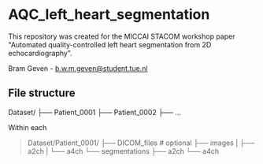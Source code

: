 # AQC_left_heart_segmentation

This repository was created for the MICCAI STACOM workshop paper "Automated quality-controlled left heart segmentation from 2D echocardiography". 

Bram Geven - b.w.m.geven@student.tue.nl


## File structure


Dataset/
├── Patient_0001
├── Patient_0002
├── ...

Within each

>Dataset/Patient_0001/
>├── DICOM_files # optional
>├── images
>|   ├── a2ch
>|   └── a4ch
>└── segmentations
>    ├── a2ch
>    └── a4ch
